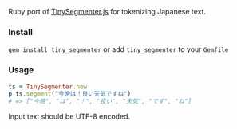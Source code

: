 Ruby port of [TinySegmenter.js](http://chasen.org/~taku/software/TinySegmenter/) for tokenizing Japanese text.

### Install

`gem install tiny_segmenter` or add `tiny_segmenter` to your `Gemfile`

### Usage

```ruby
ts = TinySegmenter.new
p ts.segment("今晩は！良い天気ですね")
# => ["今晩", "は", "！", "良い", "天気", "です", "ね"]
```

Input text should be UTF-8 encoded.
